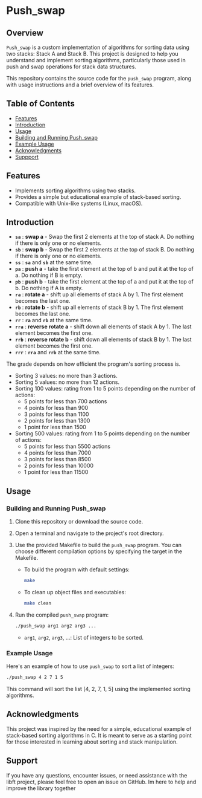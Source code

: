 # Push_swap

## Overview

`Push_swap` is a custom implementation of algorithms for sorting data using two stacks: Stack A and Stack B. This project is designed to help you understand and implement sorting algorithms, particularly those used in push and swap operations for stack data structures.

This repository contains the source code for the `push_swap` program, along with usage instructions and a brief overview of its features.

## Table of Contents

- [Features](#features)
- [Introduction](#introduction)
- [Usage](#usage)
- [Building and Running Push_swap](#building-and-running-push_swap)
- [Example Usage](#example-usage)
- [Acknowledgments](#acknowledgments)
- [Suppport](#support)

## Features

- Implements sorting algorithms using two stacks.
- Provides a simple but educational example of stack-based sorting.
- Compatible with Unix-like systems (Linux, macOS).

## Introduction

- **`sa`** : **swap a** - Swap the first 2 elements at the top of stack A. Do nothing if there is only one or no elements.
- **`sb`** : **swap b** - Swap the first 2 elements at the top of stack B. Do nothing if there is only one or no elements.
- **`ss`** : **`sa`** and **`sb`** at the same time.
- **`pa`** : **push a** - take the first element at the top of b and put it at the top of a. Do nothing if B is empty.
- **`pb`** : **push b** - take the first element at the top of a and put it at the top of b. Do nothing if A is empty.
- **`ra`** : **rotate a** - shift up all elements of stack A by 1. The first element becomes the last one.
- **`rb`** : **rotate b** - shift up all elements of stack B by 1. The first element becomes the last one.
- **`rr`** : **`ra`** and **`rb`** at the same time.
- **`rra`** : **reverse rotate a** - shift down all elements of stack A by 1. The last element becomes the first one.
- **`rrb`** : **reverse rotate b** - shift down all elements of stack B by 1. The last element becomes the first one.
- **`rrr`** : **`rra`** and **`rrb`** at the same time.

The grade depends on how efficient the program's sorting process is.
 
- Sorting 3 values: no more than 3 actions.
- Sorting 5 values: no more than 12 actions.
- Sorting 100 values: rating from 1 to 5 points depending on the number of actions:
  - 5 points for less than 700 actions
  - 4 points for less than 900
  - 3 points for less than 1100
  - 2 points for less than 1300
  - 1 point for less than 1500
- Sorting 500 values: rating from 1 to 5 points depending on the number of actions:
  - 5 points for less than 5500 actions
  - 4 points for less than 7000
  - 3 points for less than 8500
  - 2 points for less than 10000
  - 1 point for less than 11500


## Usage

### Building and Running Push_swap

1. Clone this repository or download the source code.

2. Open a terminal and navigate to the project's root directory.

3. Use the provided Makefile to build the `push_swap` program. You can choose different compilation options by specifying the target in the Makefile.

    - To build the program with default settings:

        ```bash
        make
        ```
        
    - To clean up object files and executables:

        ```bash
        make clean
        ```

4. Run the compiled `push_swap` program:

    ```bash
    ./push_swap arg1 arg2 arg3 ...
    ```

    - `arg1`, `arg2`, `arg3`, ...: List of integers to be sorted.

### Example Usage

Here's an example of how to use `push_swap` to sort a list of integers:

```bash
./push_swap 4 2 7 1 5
```
This command will sort the list [4, 2, 7, 1, 5] using the implemented sorting algorithms.

## Acknowledgments

This project was inspired by the need for a simple, educational example of stack-based sorting algorithms in C. It is meant to serve as a starting point for those interested in learning about sorting and stack manipulation.

## Support 

If you have any questions, encounter issues, or need assistance with the libft project, please feel free to open an issue on GitHub. Im here to help and improve the library together
